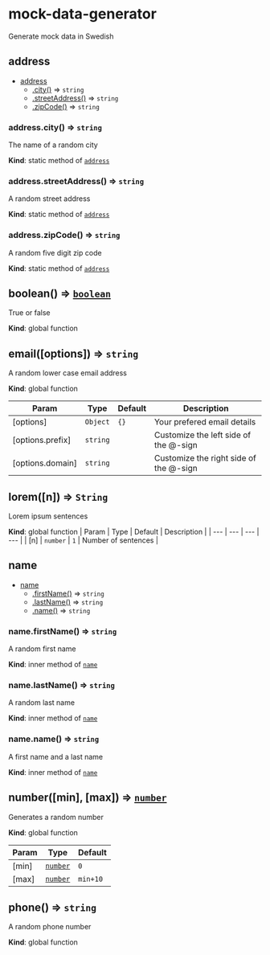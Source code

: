 
# mock-data-generator

Generate mock data in Swedish
<a name="module_address"></a>

## address

* [address](#module_address)
    * [.city()](#module_address.city) ⇒ <code>string</code>
    * [.streetAddress()](#module_address.streetAddress) ⇒ <code>string</code>
    * [.zipCode()](#module_address.zipCode) ⇒ <code>string</code>

<a name="module_address.city"></a>

### address.city() ⇒ <code>string</code>
The name of a random city

**Kind**: static method of [<code>address</code>](#module_address)
<a name="module_address.streetAddress"></a>

### address.streetAddress() ⇒ <code>string</code>
A random street address

**Kind**: static method of [<code>address</code>](#module_address)
<a name="module_address.zipCode"></a>

### address.zipCode() ⇒ <code>string</code>
A random five digit zip code

**Kind**: static method of [<code>address</code>](#module_address)

<a name="boolean"></a>

## boolean() ⇒ [<code>boolean</code>](#boolean)
True or false

**Kind**: global function

<a name="email"></a>

## email([options]) ⇒ <code>string</code>
A random lower case email address

**Kind**: global function

| Param | Type | Default | Description |
| --- | --- | --- | --- |
| [options] | <code>Object</code> | <code>{}</code> | Your prefered email details |
| [options.prefix] | <code>string</code> |  | Customize the left side of the @-sign |
| [options.domain] | <code>string</code> |  | Customize the right side of the @-sign |

<a  name="lorem"></a>
## lorem([n]) ⇒ <code>String</code>
Lorem ipsum sentences

**Kind**: global function
| Param | Type | Default | Description |
| --- | --- | --- | --- |
| [n] | <code>number</code> | <code>1</code> | Number of sentences |

<a name="module_name"></a>

## name

* [name](#module_name)
    * [.firstName()](#module_name..firstName) ⇒ <code>string</code>
    * [.lastName()](#module_name..lastName) ⇒ <code>string</code>
    * [.name()](#module_name..name) ⇒ <code>string</code>

<a name="module_name..firstName"></a>

### name.firstName() ⇒ <code>string</code>
A random first name

**Kind**: inner method of [<code>name</code>](#module_name)
<a name="module_name..lastName"></a>

### name.lastName() ⇒ <code>string</code>
A random last name

**Kind**: inner method of [<code>name</code>](#module_name)
<a name="module_name..name"></a>

### name.name() ⇒ <code>string</code>
A first name and a last name

**Kind**: inner method of [<code>name</code>](#module_name)

<a name="number"></a>

## number([min], [max]) ⇒ [<code>number</code>](#number)
Generates a random number

**Kind**: global function

| Param | Type | Default |
| --- | --- | --- |
| [min] | [<code>number</code>](#number) | <code>0</code> |
| [max] | [<code>number</code>](#number) | <code>min+10</code> |

<a name="phone"></a>

## phone() ⇒ <code>string</code>
A random phone number

**Kind**: global function
